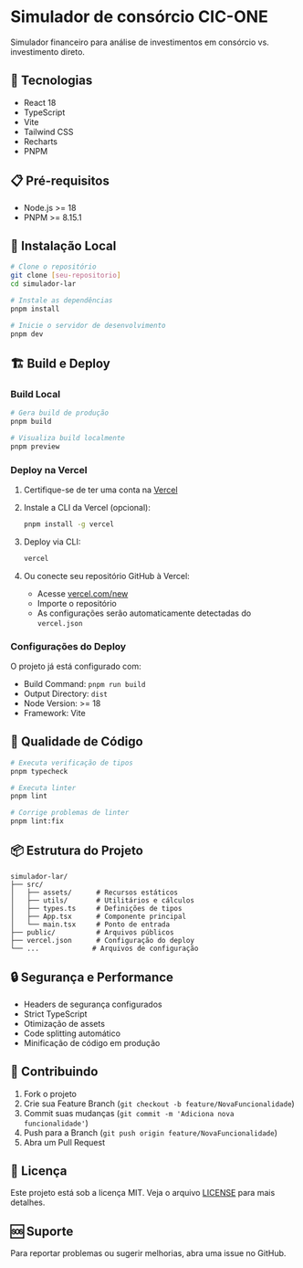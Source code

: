 # Simulador de consórcio CIC-ONE

Simulador financeiro para análise de investimentos em consórcio vs. investimento direto.

## 🚀 Tecnologias

- React 18
- TypeScript
- Vite
- Tailwind CSS
- Recharts
- PNPM

## 📋 Pré-requisitos

- Node.js >= 18
- PNPM >= 8.15.1

## 🔧 Instalação Local

```bash
# Clone o repositório
git clone [seu-repositorio]
cd simulador-lar

# Instale as dependências
pnpm install

# Inicie o servidor de desenvolvimento
pnpm dev
```

## 🏗️ Build e Deploy

### Build Local
```bash
# Gera build de produção
pnpm build

# Visualiza build localmente
pnpm preview
```

### Deploy na Vercel

1. Certifique-se de ter uma conta na [Vercel](https://vercel.com)
2. Instale a CLI da Vercel (opcional):
   ```bash
   pnpm install -g vercel
   ```

3. Deploy via CLI:
   ```bash
   vercel
   ```

4. Ou conecte seu repositório GitHub à Vercel:
   - Acesse [vercel.com/new](https://vercel.com/new)
   - Importe o repositório
   - As configurações serão automaticamente detectadas do `vercel.json`

### Configurações do Deploy

O projeto já está configurado com:
- Build Command: `pnpm run build`
- Output Directory: `dist`
- Node Version: >= 18
- Framework: Vite

## 🧪 Qualidade de Código

```bash
# Executa verificação de tipos
pnpm typecheck

# Executa linter
pnpm lint

# Corrige problemas de linter
pnpm lint:fix
```

## 📦 Estrutura do Projeto

```
simulador-lar/
├── src/
│   ├── assets/      # Recursos estáticos
│   ├── utils/       # Utilitários e cálculos
│   ├── types.ts     # Definições de tipos
│   ├── App.tsx      # Componente principal
│   └── main.tsx     # Ponto de entrada
├── public/          # Arquivos públicos
├── vercel.json      # Configuração do deploy
└── ...             # Arquivos de configuração
```

## 🔒 Segurança e Performance

- Headers de segurança configurados
- Strict TypeScript
- Otimização de assets
- Code splitting automático
- Minificação de código em produção

## 🤝 Contribuindo

1. Fork o projeto
2. Crie sua Feature Branch (`git checkout -b feature/NovaFuncionalidade`)
3. Commit suas mudanças (`git commit -m 'Adiciona nova funcionalidade'`)
4. Push para a Branch (`git push origin feature/NovaFuncionalidade`)
5. Abra um Pull Request

## 📄 Licença

Este projeto está sob a licença MIT. Veja o arquivo [LICENSE](LICENSE) para mais detalhes.

## 🆘 Suporte

Para reportar problemas ou sugerir melhorias, abra uma issue no GitHub.
